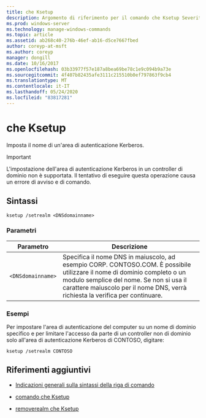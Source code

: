 ```yaml
---
title: che Ksetup
description: Argomento di riferimento per il comando che Ksetup Severity, che imposta il nome di un'area di autenticazione Kerberos.
ms.prod: windows-server
ms.technology: manage-windows-commands
ms.topic: article
ms.assetid: ab268c40-276b-46ef-ab16-d5ce7667fbed
author: coreyp-at-msft
ms.author: coreyp
manager: dongill
ms.date: 10/16/2017
ms.openlocfilehash: 03b33977f57e187a8bea69be78c1e9c094b9a73e
ms.sourcegitcommit: 4f407b82435afe3111c215510b0ef797863f9cb4
ms.translationtype: MT
ms.contentlocale: it-IT
ms.lasthandoff: 05/24/2020
ms.locfileid: "83817281"
---
```

# <a name="ksetup-setrealm"></a>che Ksetup

Imposta il nome di un'area di autenticazione Kerberos.

> [!IMPORTANT]
> L'impostazione dell'area di autenticazione Kerberos in un controller di dominio non è supportata. Il tentativo di eseguire questa operazione causa un errore di avviso e di comando.

## <a name="syntax"></a>Sintassi

```
ksetup /setrealm <DNSdomainname>
```

### <a name="parameters"></a>Parametri

| Parametro | Descrizione |
| --------- | ----------- |
| `<DNSdomainname>` | Specifica il nome DNS in maiuscolo, ad esempio CORP. CONTOSO.COM. È possibile utilizzare il nome di dominio completo o un modulo semplice del nome. Se non si usa il carattere maiuscolo per il nome DNS, verrà richiesta la verifica per continuare. |

### <a name="examples"></a>Esempi

Per impostare l'area di autenticazione del computer su un nome di dominio specifico e per limitare l'accesso da parte di un controller non di dominio solo all'area di autenticazione Kerberos di CONTOSO, digitare:

```
ksetup /setrealm CONTOSO
```

## <a name="additional-references"></a>Riferimenti aggiuntivi

- [Indicazioni generali sulla sintassi della riga di comando](command-line-syntax-key.md)

- [comando che Ksetup](ksetup.md)

- [removerealm che Ksetup](ksetup-removerealm.md)
